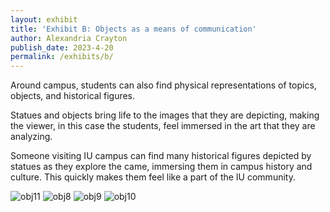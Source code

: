 ```yaml
---
layout: exhibit
title: 'Exhibit B: Objects as a means of communication'
author: Alexandria Crayton
publish_date: 2023-4-20
permalink: /exhibits/b/
---
```


Around campus, students can also find physical representations of topics, objects, and historical figures.  

Statues and objects bring life to the images that they are depicting, making the viewer, in this case the students, feel immersed in the art that they are analyzing.

Someone visiting IU campus can find many historical figures depicted by statues as they explore the came, immersing them in campus history and culture. This quickly makes them feel like a part of the IU community.

![obj11](https://user-images.githubusercontent.com/77714306/234280440-924a3884-a2a7-427b-a030-eb835729d36a.jpg)
![obj8](https://user-images.githubusercontent.com/77714306/234280448-7a5db937-e52c-48b4-8d40-628d967db9ab.JPG)
![obj9](https://user-images.githubusercontent.com/77714306/234280452-bab0cd68-bfb3-4bc5-8e32-d846ed45befd.JPG)
![obj10](https://user-images.githubusercontent.com/77714306/234280454-1ea6ec32-ce0c-4126-b1d8-b3e9c0c05d34.PNG)

